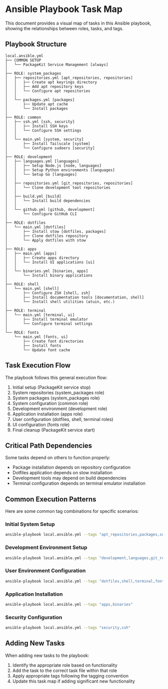 # Ansible Playbook Task Map

This document provides a visual map of tasks in this Ansible playbook, showing the relationships between roles, tasks, and tags.

## Playbook Structure

```
local.ansible.yml
├── COMMON SETUP
│   └── PackageKit Service Management [always]
│
├── ROLE: system_packages
│   ├── repositories.yml [apt_repositories, repositories]
│   │   ├── Create apt keyrings directory
│   │   ├── Add apt repository keys
│   │   └── Configure apt repositories
│   │
│   └── packages.yml [packages]
│       ├── Update apt cache
│       └── Install packages
│
├── ROLE: common
│   ├── ssh.yml [ssh, security]
│   │   ├── Install SSH keys
│   │   └── Configure SSH settings
│   │
│   └── main.yml [system, security]
│       ├── Install Tailscale [system]
│       └── Configure sudoers [security]
│
├── ROLE: development
│   ├── languages.yml [languages]
│   │   ├── Setup Node.js [node, languages]
│   │   ├── Setup Python environments [languages]
│   │   └── Setup Go [languages]
│   │
│   ├── repositories.yml [git_repositories, repositories]
│   │   └── Clone development tool repositories
│   │
│   ├── build.yml [build]
│   │   └── Install build dependencies
│   │
│   └── github.yml [github, development]
│       └── Configure GitHub CLI
│
├── ROLE: dotfiles
│   └── main.yml [dotfiles]
│       ├── Install stow [dotfiles, packages]
│       ├── Clone dotfiles repository
│       └── Apply dotfiles with stow
│
├── ROLE: apps
│   ├── main.yml [apps]
│   │   ├── Create apps directory
│   │   └── Install UI applications [ui]
│   │
│   └── binaries.yml [binaries, apps]
│       └── Install binary applications
│
├── ROLE: shell
│   └── main.yml [shell]
│       ├── Configure ZSH [shell, zsh]
│       ├── Install documentation tools [documentation, shell]
│       └── Install shell utilities (atuin, etc.)
│
├── ROLE: terminal
│   └── main.yml [terminal, ui]
│       ├── Install terminal emulator
│       └── Configure terminal settings
│
└── ROLE: fonts
    └── main.yml [fonts, ui]
        ├── Create font directories
        ├── Install fonts
        └── Update font cache
```

## Task Execution Flow

The playbook follows this general execution flow:

1. Initial setup (PackageKit service stop)
2. System repositories (system_packages role)
3. System packages (system_packages role)
4. System configuration (common role)
5. Development environment (development role)
6. Application installation (apps role)
7. User configuration (dotfiles, shell, terminal roles)
8. UI configuration (fonts role)
9. Final cleanup (PackageKit service start)

## Critical Path Dependencies

Some tasks depend on others to function properly:

- Package installation depends on repository configuration
- Dotfiles application depends on stow installation
- Development tools may depend on build dependencies
- Terminal configuration depends on terminal emulator installation

## Common Execution Patterns

Here are some common tag combinations for specific scenarios:

### Initial System Setup
```bash
ansible-playbook local.ansible.yml --tags "apt_repositories,packages,security,system"
```

### Development Environment Setup
```bash
ansible-playbook local.ansible.yml --tags "development,languages,git_repositories,build,github"
```

### User Environment Configuration
```bash
ansible-playbook local.ansible.yml --tags "dotfiles,shell,terminal,fonts,ui"
```

### Application Installation
```bash
ansible-playbook local.ansible.yml --tags "apps,binaries"
```

### Security Configuration
```bash
ansible-playbook local.ansible.yml --tags "security,ssh"
```

## Adding New Tasks

When adding new tasks to the playbook:

1. Identify the appropriate role based on functionality
2. Add the task to the correct task file within that role
3. Apply appropriate tags following the tagging convention
4. Update this task map if adding significant new functionality